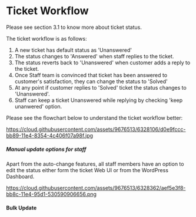 # Ticket Workflow

Please see section 3.1 to know more about ticket status.

The ticket workflow is as follows:
1. A new ticket has default status as 'Unanswered'
2. The status changes to 'Answered' when staff replies to the ticket.
3. The status reverts back to 'Unanswered' when customer adds a reply to the ticket.
4. Once Staff team is convinced that ticket has been answered to customer's satisfaction, they can change the status to 'Solved'
5. At any point if customer replies to 'Solved' ticket the status changes to 'Unanswered'.
6. Staff can keep a ticket Unanswered while replying by checking 'keep unanwered' option.


Please see the flowchart below to understand the ticket workflow better:

https://cloud.githubusercontent.com/assets/9676513/6328106/d0e9fccc-bb89-11e4-8354-4c406f07a98f.jpg

##### Manual update options for staff
Apart from the auto-change features, all staff members have an option to edit the status either form the ticket Web UI or from the WordPress Dashboard.

https://cloud.githubusercontent.com/assets/9676513/6328362/aef5e3f8-bb8c-11e4-95d1-530590906656.png

#### Bulk Update


